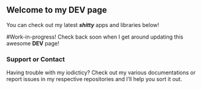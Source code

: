 ## Welcome to my DEV page

You can check out my latest **_shitty_** apps and libraries below!

#Work-in-progress!
Check back soon when I get around updating this awesome **DEV** page!

### Support or Contact

Having trouble with my iodicticy? Check out my various documentations or report issues in my respective repositories and I’ll help you sort it out.
